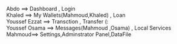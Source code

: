 Abdo ==> Dashboard , Login                                                     
Khaled ==> My Wallets(Mahmoud,Khaled) , Loan                                                    
Youssef Ezzat ==> Transction , Transfer (:                                              
Youssef Osama ==> Messages(Mahmoud ,Osama) , Local Services                                           
Mahmoud==> Settings,Adminstrator Panel,DataFile
